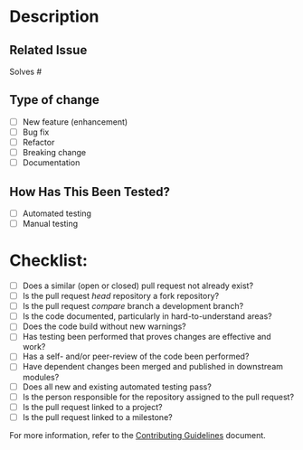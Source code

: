 <!-- Is there a relevant and understandable title succinctly summarizing the changes? -->

# Description

<!--- Give a description of the changes here in more detail -->
<!--- Include screenshots if necessary -->

## Related Issue

<!--- This project only accepts pull requests related to already existing open issues -->
<!--- Please link to the open issue here: -->

Solves #<!--issue-->

<!--Don't forget to move the related issue to the 'Review in progress' column.-->

## Type of change

<!--Please delete options that are not relevant.-->

- [ ] New feature (enhancement)
- [ ] Bug fix
- [ ] Refactor
- [ ] Breaking change
- [ ] Documentation

<!--Don't forget to add a label to the pull request, if relevant.-->

## How Has This Been Tested?

<!--- Please describe in detail how the changes have been tested. -->
<!--- Include details of the testing environment, the tests run, and the results. -->

<!--Please delete options that are not relevant.-->

- [ ] Automated testing
- [ ] Manual testing

# Checklist:

<!--Please delete options that are not relevant.-->

- [ ] Does a similar (open or closed) pull request not already exist?
- [ ] Is the pull request _head_ repository a fork repository?
- [ ] Is the pull request _compare_ branch a development branch?
- [ ] Is the code documented, particularly in hard-to-understand areas?
- [ ] Does the code build without new warnings?
- [ ] Has testing been performed that proves changes are effective and work?
- [ ] Has a self- and/or peer-review of the code been performed?
- [ ] Have dependent changes been merged and published in downstream modules?
- [ ] Does all new and existing automated testing pass?
- [ ] Is the person responsible for the repository assigned to the pull request?
- [ ] Is the pull request linked to a project?
- [ ] Is the pull request linked to a milestone?

For more information, refer to the [Contributing Guidelines](../blob/contribution-guidelines/.github/CONTRIBUTING.md) document.

<!--Don't forget to notify others of the pull request for a quick review.-->